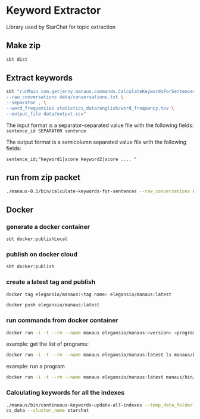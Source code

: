 # Keyword Extractor

Library used by StarChat for topic extraction

## Make zip

```bash
sbt dist
```

## Extract keywords

```bash
sbt "runMain com.getjenny.manaus.commands.CalculateKeywordsForSentencesSimplerFormat \
--raw_conversations data/conversations.txt \
--separator , \
--word_frequencies statistics_data/english/word_frequency.tsv \
--output_file data/output.csv"
```

The input format is a  separator-separated value file with the following fields:
```sentence_id SEPARATOR sentence```

The output format is a semicolumn separated value file with the following fields:

```
sentence_id;"keyword1|score keyword2|score .... "
```

## run from zip packet

```bash
./manaus-0.1/bin/calculate-keywords-for-sentences --raw_conversations data/conversations.txt --word_frequencies statistics_data/english/word_frequency.tsv
```

## Docker

### generate a docker container

```bash
sbt docker:publishLocal
```

### publish on docker cloud

```bash
sbt docker:publish
```

### create a latest tag and publish

```bash
docker tag elegansio/manaus:<tag name> elegansio/manaus:latest

docker push elegansio/manaus:latest
```

### run commands from docker container

```bash
docker run -i -t --rm --name manaus elegansio/manaus:<version> <program>
```

example: get the list of programs:
```bash
docker run -i -t --rm --name manaus elegansio/manaus:latest ls manaus/bin
```

example: run a program
```bash
docker run -i -t --rm --name manaus elegansio/manaus:latest manaus/bin/get-dataset-from-e-s --help
```

### Calculating keywords for all the indexes

```bash
./manaus/bin/continuous-keywords-update-all-indexes --temp_data_folder manaus/data --host_map localhost=9300 --interval_sec 5 --word_frequencies manaus/statisti
cs_data --cluster_name starchat 
```

